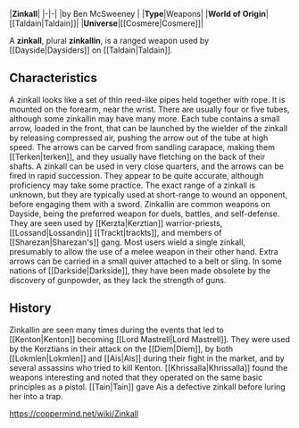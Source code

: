 |**Zinkall**|
|-|-|
|by  Ben McSweeney |
|**Type**|Weapons|
|**World of Origin**|[[Taldain\|Taldain]]|
|**Universe**|[[Cosmere\|Cosmere]]|

A **zinkall**, plural **zinkallin**, is a ranged weapon used by [[Dayside\|Daysiders]] on [[Taldain\|Taldain]].

## Characteristics
A zinkall looks like a set of thin reed-like pipes held together with rope. It is mounted on the forearm, near the wrist. There are usually four or five tubes, although some zinkallin may have many more. Each tube contains a small arrow, loaded in the front, that can be launched by the wielder of the zinkall by releasing compressed air, pushing the arrow out of the tube at high speed. The arrows can be carved from sandling carapace, making them [[Terken\|terken]], and they usually have fletching on the back of their shafts. A zinkall can be used in very close quarters, and the arrows can be fired in rapid succession. They appear to be quite accurate, although proficiency may take some practice. The exact range of a zinkall is unknown, but they are typically used at short-range to wound an opponent, before engaging them with a sword.
Zinkallin are common weapons on Dayside, being the preferred weapon for duels, battles, and self-defense. They are seen used by [[Kerzta\|Kerztian]] warrior-priests, [[Lossand\|Lossandin]] [[Trackt\|trackts]], and members of [[Sharezan\|Sharezan's]] gang. Most users wield a single zinkall, presumably to allow the use of a melee weapon in their other hand. Extra arrows can be carried in a small quiver attached to a belt or sling. In some nations of [[Darkside\|Darkside]], they have been made obsolete by the discovery of gunpowder, as they lack the strength of guns.

## History
Zinkallin are seen many times during the events that led to [[Kenton\|Kenton]] becoming [[Lord Mastrell\|Lord Mastrell]]. They were used by the Kerztians in their attack on the [[Diem\|Diem]], by both [[Lokmlen\|Lokmlen]] and [[Ais\|Ais]] during their fight in the market, and by several assassins who tried to kill Kenton.
[[Khrissalla\|Khrissalla]] found the weapons interesting and noted that they operated on the same basic principles as a pistol.
[[Tain\|Tain]] gave Ais a defective zinkall before luring her into a trap.



https://coppermind.net/wiki/Zinkall